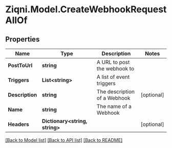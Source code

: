 
# Ziqni.Model.CreateWebhookRequestAllOf

## Properties

Name | Type | Description | Notes
------------ | ------------- | ------------- | -------------
**PostToUrl** | **string** | A URL to post the webhook to | 
**Triggers** | **List&lt;string&gt;** | A list of event triggers | 
**Description** | **string** | The description of a Webhook | [optional] 
**Name** | **string** | The name of a Webhook | 
**Headers** | **Dictionary&lt;string, string&gt;** |  | [optional] 

[[Back to Model list]](../README.md#documentation-for-models)
[[Back to API list]](../README.md#documentation-for-api-endpoints)
[[Back to README]](../README.md)

